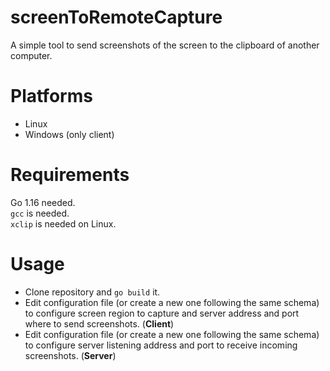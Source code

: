 # screenToRemoteCapture
A simple tool to send screenshots of the screen to the clipboard of another computer.

# Platforms
- Linux
- Windows (only client)

# Requirements
Go 1.16 needed.<br>
`gcc` is needed.<br>
`xclip` is needed on Linux.

# Usage
- Clone repository and `go build` it.
- Edit configuration file (or create a new one following the same schema) to configure screen region to capture and server address and port where to send screenshots. (<b>Client</b>)
- Edit configuration file (or create a new one following the same schema) to configure server listening address and port to receive incoming screenshots. (<b>Server</b>)
